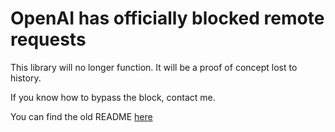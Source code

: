 # OpenAI has officially blocked remote requests
This library will no longer function. It will be a proof of concept lost to history.

If you know how to bypass the block, contact me.

You can find the old README [here](https://github.com/acheong08/ChatGPT/blob/main/README.old.md)
